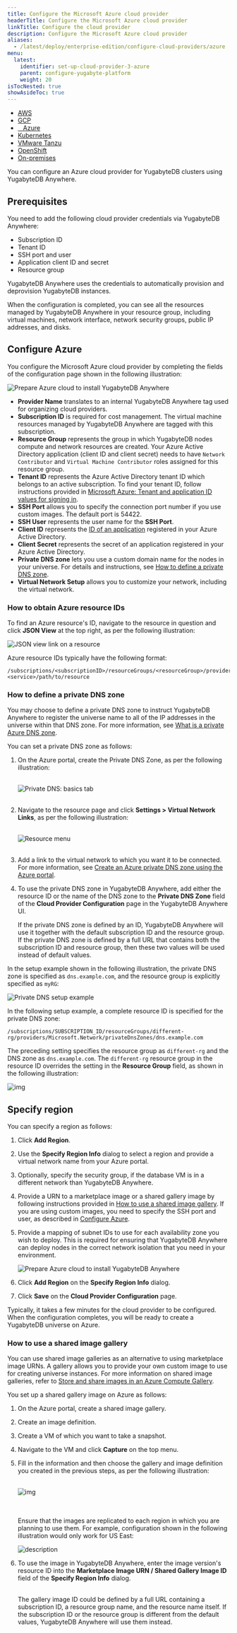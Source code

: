 ```yaml
---
title: Configure the Microsoft Azure cloud provider
headerTitle: Configure the Microsoft Azure cloud provider
linkTitle: Configure the cloud provider
description: Configure the Microsoft Azure cloud provider
aliases:
  - /latest/deploy/enterprise-edition/configure-cloud-providers/azure
menu:
  latest:
    identifier: set-up-cloud-provider-3-azure
    parent: configure-yugabyte-platform
    weight: 20
isTocNested: true
showAsideToc: true
---
```


<ul class="nav nav-tabs-alt nav-tabs-yb">

  <li>
    <a href="../aws/" class="nav-link">
      <i class="fab fa-aws"></i>
      AWS
    </a>
  </li>

  <li>
    <a href="../gcp/" class="nav-link">
      <i class="fab fa-google" aria-hidden="true"></i>
      GCP
    </a>
  </li>

  <li>
    <a href="../azure/" class="nav-link active">
      <i class="icon-azure" aria-hidden="true"></i>
      &nbsp;&nbsp; Azure
    </a>
  </li>

  <li>
    <a href="../kubernetes/" class="nav-link">
      <i class="fas fa-cubes" aria-hidden="true"></i>
      Kubernetes
    </a>
  </li>

  <li>
    <a href="../vmware-tanzu/" class="nav-link">
      <i class="fas fa-cubes" aria-hidden="true"></i>
      VMware Tanzu
    </a>
  </li>

<li>
    <a href="../openshift/" class="nav-link">
      <i class="fas fa-cubes" aria-hidden="true"></i>OpenShift</a>
  </li>

  <li>
    <a href="../on-premises/" class="nav-link">
      <i class="fas fa-building"></i>
      On-premises
    </a>
  </li>

</ul>

You can configure an Azure cloud provider for YugabyteDB clusters using YugabyteDB Anywhere.

## Prerequisites

You need to add the following cloud provider credentials via YugabyteDB Anywhere:

* Subscription ID
* Tenant ID
* SSH port and user
* Application client ID and secret
* Resource group

YugabyteDB Anywhere uses the credentials to automatically provision and deprovision YugabyteDB instances.

When the configuration is completed, you can see all the resources managed by YugabyteDB Anywhere in your resource group, including virtual machines, network interface, network security groups, public IP addresses, and disks.

## Configure Azure

You configure the Microsoft Azure cloud provider by completing the fields of the configuration page shown in the following illustration:

![Prepare Azure cloud to install YugabyteDB Anywhere](/images/yb-platform/install/azure/platform-azure-prepare-cloud-env-4.png)

- **Provider Name** translates to an internal YugabyteDB Anywhere tag used for organizing cloud providers.
- **Subscription ID** is required for cost management. The virtual machine resources managed by YugabyteDB Anywhere are tagged with this subscription.
- **Resource Group** represents the group in which YugabyteDB nodes compute and network resources are created. Your Azure Active Directory application (client ID and client secret) needs to have `Network Contributor` and `Virtual Machine Contributor` roles assigned for this resource group.
- **Tenant ID** represents the Azure Active Directory tenant ID which belongs to an active subscription. To find your tenant ID, follow instructions provided in [Microsoft Azure: Tenant and application ID values for signing in](https://docs.microsoft.com/en-us/azure/active-directory/develop/howto-create-service-principal-portal#get-tenant-and-app-id-values-for-signing-in).
- **SSH Port** allows you to specify the connection port number if you use custom images. The default port is 54422.
- **SSH User** represents the user name for the **SSH Port**.
- **Client ID** represents the [ID of an application](https://docs.microsoft.com/en-us/azure/active-directory/develop/howto-create-service-principal-portal#option-2-create-a-new-application-secret) registered in your Azure Active Directory.
- **Client Secret** represents the secret of an application registered in your Azure Active Directory.
- **Private DNS zone** lets you use a custom domain name for the nodes in your universe. For details and instructions, see [How to define a private DNS zone](#how-to-define-a-private-dns-zone).
- **Virtual Network Setup** allows you to customize your network, including the virtual network.

### How to obtain Azure resource IDs

To find an Azure resource's ID, navigate to the resource in question and click **JSON View** at the top right, as per the following illustration:

![JSON view link on a resource](/images/yb-platform/install/azure/resource-get-json.png)

Azure resource IDs typically have the following format:

```output
/subscriptions/<subscriptionID>/resourceGroups/<resourceGroup>/providers/Microsoft.<service>/path/to/resource
```

### How to define a private DNS zone

You may choose to define a private DNS zone to instruct YugabyteDB Anywhere to register the universe name to all of the IP addresses in the universe within that DNS zone. For more information, see [What is a private Azure DNS zone](https://docs.microsoft.com/en-us/azure/dns/private-dns-privatednszone).

You can set a private DNS zone as follows:

1. On the Azure portal, create the Private DNS Zone, as per the following illustration:<br><br>

    ![Private DNS: basics tab](/images/yb-platform/install/azure/private-dns-basics-tab.png)<br><br>

1. Navigate to the resource page and click **Settings > Virtual Network Links**, as per the following illustration:<br><br>

    ![Resource menu](/images/yb-platform/install/azure/resource-menu.png)<br><br>

1. Add a link to the virtual network to which you want it to be connected. For more information, see [Create an Azure private DNS zone using the Azure portal](https://docs.microsoft.com/en-us/azure/dns/private-dns-getstarted-portal).

1. To use the private DNS zone in YugabyteDB Anywhere, add either the resource ID or the name of the DNS zone to the **Private DNS Zone** field of the **Cloud Provider Configuration** page in the YugabyteDB Anywhere UI.<br>

    If the private DNS zone is defined by an ID, YugabyteDB Anywhere will use it together with the default subscription ID and the resource group. If the private DNS zone is defined by a full URL that contains both the subscription ID and resource group, then these two values will be used instead of default values.

In the setup example shown in the following illustration, the private DNS zone is specified as `dns.example.com`, and the resource group is explicitly specified as `myRG`:

![Private DNS setup example](/images/yb-platform/install/azure/private-dns-myrg.png)

In the following setup example, a complete resource ID is specified for the private DNS zone:

```output
/subscriptions/SUBSCRIPTION_ID/resourceGroups/different-rg/providers/Microsoft.Network/privateDnsZones/dns.example.com
```

The preceding setting specifies the resource group as `different-rg` and the DNS zone as `dns.example.com`. The `different-rg` resource group in the resource ID overrides the setting in the **Resource Group** field, as shown in the following illustration:

![img](/images/yb-platform/install/azure/private-dns-myrg-2.png)

## Specify region

You can specify a region as follows:

1. Click **Add Region**.

1. Use the **Specify Region Info** dialog to select a region and provide a virtual network name from your Azure portal.

1. Optionally, specify the security group, if the database VM is in a different network than YugabyteDB Anywhere.

1. Provide a URN to a marketplace image or a shared gallery image by following instructions provided in [How to use a shared image gallery](#how-to-use-a-shared-image-gallery). If you are using custom images, you need to specify the SSH port and user, as described in [Configure Azure](#configure-azure).

1. Provide a mapping of subnet IDs to use for each availability zone you wish to deploy. This is required for ensuring that YugabyteDB Anywhere can deploy nodes in the correct network isolation that you need in your environment.

   ![Prepare Azure cloud to install YugabyteDB Anywhere](/images/yb-platform/install/azure/platform-azure-prepare-cloud-env-5.png)

1. Click **Add Region** on the **Specify Region Info** dialog.

1. Click **Save** on the **Cloud Provider Configuration** page.

Typically, it takes a few minutes for the cloud provider to be configured. When the configuration completes, you will be ready to create a YugabyteDB universe on Azure.

### How to use a shared image gallery

You can use shared image galleries as an alternative to using marketplace image URNs. A gallery allows you to provide your own custom image to use for creating universe instances. For more information on shared image galleries, refer to [Store and share images in an Azure Compute Gallery](https://docs.microsoft.com/en-us/azure/virtual-machines/shared-image-galleries).

You set up a shared gallery image on Azure as follows:

1. On the Azure portal, create a shared image gallery.

1. Create an image definition.

1. Create a VM of which you want to take a snapshot.

1. Navigate to the VM and click **Capture** on the top menu.

1. Fill in the information and then choose the gallery and image definition you created in the previous steps, as per the following illustration:<br><br>

    ![img](/images/yb-platform/install/azure/shared-gallery-capture.png)

    <br><br>Ensure that the images are replicated to each region in which you are planning to use them. For example, configuration shown in the following illustration would only work for US East:

    ![description](/images/yb-platform/install/azure/shared-gallery-replication.png)

1. To use the image in YugabyteDB Anywhere, enter the image version's resource ID into the **Marketplace Image URN / Shared Gallery Image ID** field of the **Specify Region Info** dialog.

   <br>The gallery image ID could be defined by a full URL containing a subscription ID, a resource group name, and the resource name itself. If the subscription ID or the resource group is different from the default values, YugabyteDB Anywhere will use them instead.


